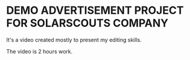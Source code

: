 # DEMO ADVERTISEMENT PROJECT FOR SOLARSCOUTS COMPANY

It's a video created mostly to present my editing skills.

The video is 2 hours work.
